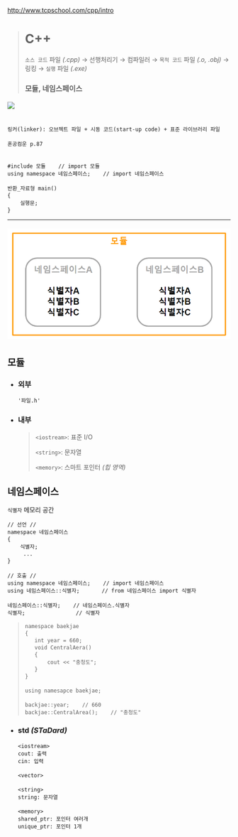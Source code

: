 http://www.tcpschool.com/cpp/intro
># C++
>`소스 코드` 파일 *(.cpp)* → 선행처리기 → 컴파일러 → `목적 코드` 파일 *(.o, .obj)* → 링킹 → `실행` 파일 *(.exe)*
> 
>### 모듈, 네임스페이스
###### <img src = 'img/C++.png'>
```
링커(linker): 오브젝트 파일 + 시동 코드(start-up code) + 표준 라이브러리 파일

혼공컴운 p.87
```
######
```angular2html
#include 모듈    // import 모듈
using namespace 네임스페이스;    // import 네임스페이스

반환_자료형 main()
{
    실행문;
}
```
---
###### <img src = 'img/네임스페이스.png'>

## 모듈

+ ### 외부
  `'파일.h'`

+ ### 내부 
  >`<iostream>`: 표준 I/O
  >
  >`<string>`: 문자열
  >
  >`<memory>`: 스마트 포인터 *(힙 영역)*
  
## 네임스페이스
`식별자` 메모리 공간

```
// 선언 //
namespace 네임스페이스
{
    식별자;
     ...
}

// 호출 //
using namespace 네임스페이스;    // import 네임스페이스
using 네임스페이스::식별자;       // from 네임스페이스 import 식별자

네임스페이스::식별자;    // 네임스페이스.식별자
식별자;                // 식별자
```
>```
>namespace baekjae    
>{
>    int year = 660;
>    void CentralAera()
>    {
>        cout << "충청도";
>    }
>}
>
>using namesapce baekjae;
>
>backjae::year;    // 660
>backjae::CentralArea();    // "충청도"
>```

+ ### std *(STaDard)*
  ```
  <iostream>
  cout: 출력 
  cin: 입력
  
  <vector>
  
  <string>
  string: 문자열
  
  <memory>
  shared_ptr: 포인터 여러개
  unique_ptr: 포인터 1개
  ```
